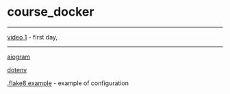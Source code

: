 # course_docker

---

[video 1](https://youtu.be/gxVMdoAZEC0) - first day,


---

[aiogram](https://pypi.org/project/aiogram/)

[dotenv](https://pypi.org/project/python-dotenv/)

[.flake8 example](https://gist.github.com/krnd/1f3fb6c05af365977e486c47cb7b4a72) - example of configuration
